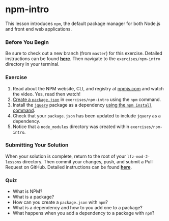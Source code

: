 # npm-intro

This lesson introduces `npm`, the default package manager for both Node.js and front end web applications.

### Before You Begin

Be sure to check out a new branch (from `master`) for this exercise. Detailed instructions can be found [**here**](../../guides/before-each-exercise.md). Then navigate to the `exercises/npm-intro` directory in your terminal.

### Exercise

1. Read about the NPM website, CLI, and registry at [npmjs.com](https://docs.npmjs.com/about-npm/) and watch the video. Yes, read then watch!
2. [Create a `package.json`](https://docs.npmjs.com/creating-a-package-json-file#creating-a-default-packagejson-file) in `exercises/npm-intro` using the `npm` command.
3. Install the [`jquery`](https://www.npmjs.com/package/jquery) package as a dependency [using the `npm install` command](https://docs.npmjs.com/cli/install.html).
4. Check that your `package.json` has been updated to include `jquery` as a dependency.
5. Notice that a `node_modules` directory was created within `exercises/npm-intro`.

### Submitting Your Solution

When your solution is complete, return to the root of your `lfz-mod-2-lessons` directory. Then commit your changes, push, and submit a Pull Request on GitHub. Detailed instructions can be found [**here**](../../guides/after-each-exercise.md).

### Quiz

- What is NPM?
- What is a package?
- How can you create a `package.json` with `npm`?
- What is a dependency and how to you add one to a package?
- What happens when you add a dependency to a package with `npm`?
